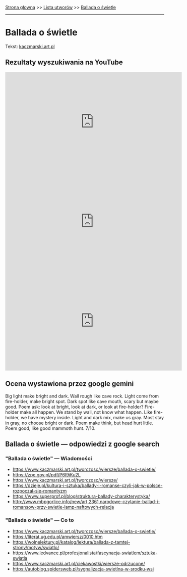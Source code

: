 [Strona głowna](../index.md) >> [Lista utworów](../list.md) >> [Ballada o świetle](65.md)

---

# Ballada o świetle

Tekst: [kaczmarski.art.pl](https://www.kaczmarski.art.pl/tworczosc/wiersze/ballada-o-swietle/)

## Rezultaty wyszukiwania na YouTube

<iframe width="560" height="315" src="https://www.youtube.com/embed/9LrEzTkZo2Y?si=IdontcarewhotheIRSsendsImnotpayingtaxes" title="YouTube video player" frameborder="0" allow="accelerometer; autoplay; clipboard-write; encrypted-media; gyroscope; picture-in-picture; web-share" referrerpolicy="strict-origin-when-cross-origin" allowfullscreen></iframe>

<iframe width="560" height="315" src="https://www.youtube.com/embed/iF37u6fZcdc?si=IdontcarewhotheIRSsendsImnotpayingtaxes" title="YouTube video player" frameborder="0" allow="accelerometer; autoplay; clipboard-write; encrypted-media; gyroscope; picture-in-picture; web-share" referrerpolicy="strict-origin-when-cross-origin" allowfullscreen></iframe>

<iframe width="560" height="315" src="https://www.youtube.com/embed/Ibyol3MsLvc?si=IdontcarewhotheIRSsendsImnotpayingtaxes" title="YouTube video player" frameborder="0" allow="accelerometer; autoplay; clipboard-write; encrypted-media; gyroscope; picture-in-picture; web-share" referrerpolicy="strict-origin-when-cross-origin" allowfullscreen></iframe>

## Ocena wystawiona przez google gemini

Big light make bright and dark. Wall rough like cave rock. Light come from fire-holder, make bright spot. Dark spot like cave mouth, scary but maybe good. Poem ask: look at bright, look at dark, or look at fire-holder? Fire-holder make all happen. We stand by wall, not know what happen. Like fire-holder, we have mystery inside. Light and dark mix, make us gray. Most stay in gray, no choose bright or dark. Poem make think, but head hurt little. Poem good, like good mammoth hunt. 7/10.


## Ballada o świetle — odpowiedzi z google search

### "Ballada o świetle" — Wiadomości

 - <https://www.kaczmarski.art.pl/tworczosc/wiersze/ballada-o-swietle/>
 - <https://zpe.gov.pl/pdf/P6I9iKu2L>
 - <https://www.kaczmarski.art.pl/tworczosc/wiersze/>
 - <https://dzieje.pl/kultura-i-sztuka/ballady-i-romanse-czyli-jak-w-polsce-rozpoczal-sie-romantyzm>
 - <https://www.superprof.pl/blog/struktura-ballady-charakterystyka/>
 - <http://www.mbpgorlice.info/new/art,2361,narodowe-czytanie-ballad-i-romansow-przy-swietle-lamp-naftowych-relacja>

### "Ballada o świetle" — Co to

 - <https://www.kaczmarski.art.pl/tworczosc/wiersze/ballada-o-swietle/>
 - <https://literat.ug.edu.pl/amwiersz/0010.htm>
 - <https://wolnelektury.pl/katalog/lektura/ballada-z-tamtej-strony/motyw/swiatlo/>
 - <https://www.ledvance.pl/profesjonalista/fascynacja-swiatlem/sztuka-swiatla>
 - <https://www.kaczmarski.art.pl/ciekawostki/wiersze-odrzucone/>
 - <https://autoblog.spidersweb.pl/sygnalizacja-swietlna-w-srodku-wsi>


